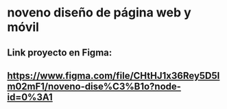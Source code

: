 # noveno diseño de página web y móvil 
## Link proyecto en Figma: 
## https://www.figma.com/file/CHtHJ1x36Rey5D5Im02mF1/noveno-dise%C3%B1o?node-id=0%3A1